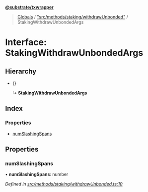 **[@substrate/txwrapper](../README.md)**

> [Globals](../globals.md) / ["src/methods/staking/withdrawUnbonded"](../modules/_src_methods_staking_withdrawunbonded_.md) / StakingWithdrawUnbondedArgs

# Interface: StakingWithdrawUnbondedArgs

## Hierarchy

* {}

  ↳ **StakingWithdrawUnbondedArgs**

## Index

### Properties

* [numSlashingSpans](_src_methods_staking_withdrawunbonded_.stakingwithdrawunbondedargs.md#numslashingspans)

## Properties

### numSlashingSpans

•  **numSlashingSpans**: number

*Defined in [src/methods/staking/withdrawUnbonded.ts:10](https://github.com/paritytech/txwrapper/blob/aa1756f/src/methods/staking/withdrawUnbonded.ts#L10)*
